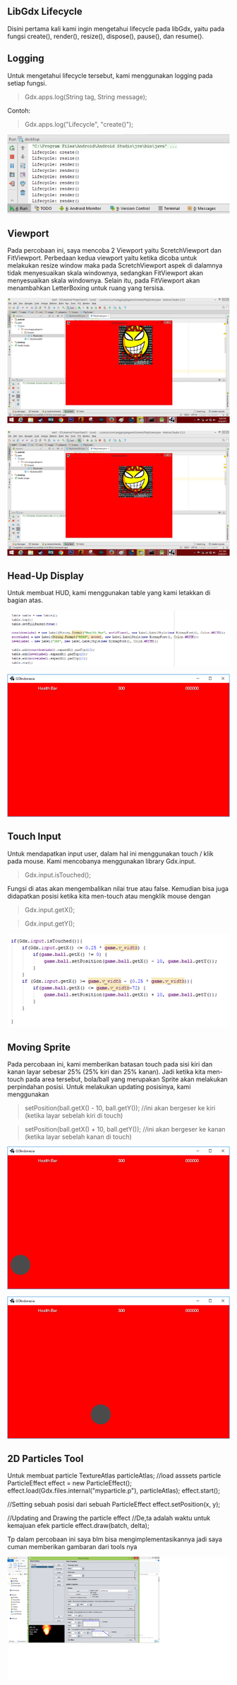 ## LibGdx Lifecycle
Disini pertama kali kami ingin mengetahui lifecycle pada libGdx, yaitu pada fungsi create(), render(), resize(), dispose(), pause(), dan resume().

## Logging
Untuk mengetahui lifecycle tersebut, kami menggunakan logging pada setiap fungsi. 
> Gdx.apps.log(String tag, String message);

Contoh:

> Gdx.apps.log("Lifecycle", "create()");

![alt text](https://github.com/ardiansyah97/MobileComputing/raw/master/img/lifecycle.PNG "LibGDX Lifecycle")

## Viewport
Pada percobaan ini, saya mencoba 2 Viewport yaitu ScretchViewport dan FitViewport. Perbedaan kedua viewport yaitu ketika dicoba untuk melakukan resize window maka pada ScretchViewport aspek di dalamnya tidak menyesuaikan skala windownya, sedangkan FitViewport akan menyesuaikan skala windownya. Selain itu, pada FitViewport akan menambahkan LetterBoxing untuk ruang yang tersisa.

![alt text](https://github.com/ardiansyah97/MobileComputing/raw/master/img/scretch.png "Scretch Viewport")

![alt text](https://github.com/ardiansyah97/MobileComputing/raw/master/img/fit.png "Fit Viewport")

## Head-Up Display
Untuk membuat HUD, kami menggunakan table yang kami letakkan di bagian atas.

![alt text](https://github.com/ardiansyah97/MobileComputing/raw/master/img/table_top.png "Table")

![alt text](https://github.com/ardiansyah97/MobileComputing/raw/master/img/hud.png "HUD")

## Touch Input
Untuk mendapatkan input user, dalam hal ini menggunakan touch / klik pada mouse. Kami mencobanya menggunakan library Gdx.input. 
>Gdx.input.isTouched(); 

Fungsi di atas akan mengembalikan nilai true atau false. Kemudian bisa juga didapatkan posisi ketika kita men-touch atau mengklik mouse dengan
>Gdx.input.getX();

>Gdx.input.getY();

![alt text](https://github.com/ardiansyah97/MobileComputing/raw/master/img/input.png "Touch Input")

## Moving Sprite
Pada percobaan ini, kami memberikan batasan touch pada sisi kiri dan kanan layar sebesar 25% (25% kiri dan 25% kanan). Jadi ketika kita men-touch pada area tersebut, bola/ball yang merupakan Sprite akan melakukan perpindahan posisi. Untuk melakukan updating posisinya, kami menggunakan
>setPosition(ball.getX() - 10, ball.getY()); //ini akan bergeser ke kiri (ketika layar sebelah kiri di touch)

>setPosition(ball.getX() + 10, ball.getY()); //ini akan bergeser ke kanan (ketika layar sebelah kanan di touch)

![alt text](https://github.com/ardiansyah97/MobileComputing/raw/master/img/before_move.png "Before Clicked/Touched")

![alt text](https://github.com/ardiansyah97/MobileComputing/raw/master/img/move.png "After Clicked/Touched")

## 2D Particles Tool
Untuk membuat particle 
TextureAtlas particleAtlas; //load asssets particle
ParticleEffect effect = new ParticleEffect();
effect.load(Gdx.files.internal("myparticle.p"), particleAtlas);
effect.start();

//Setting sebuah posisi dari sebuah ParticleEffect
effect.setPosition(x, y);

//Updating and Drawing the particle effect
//De,ta adalah waktu untuk kemajuan efek particle 
effect.draw(batch, delta);

Tp dalam percobaan ini saya blm bisa mengimplementasikannya jadi saya cuman memberikan gambaran dari tools nya

![alt text](https://github.com/ardiansyah97/MobileComputing/raw/master/img/tools_particle.png)
